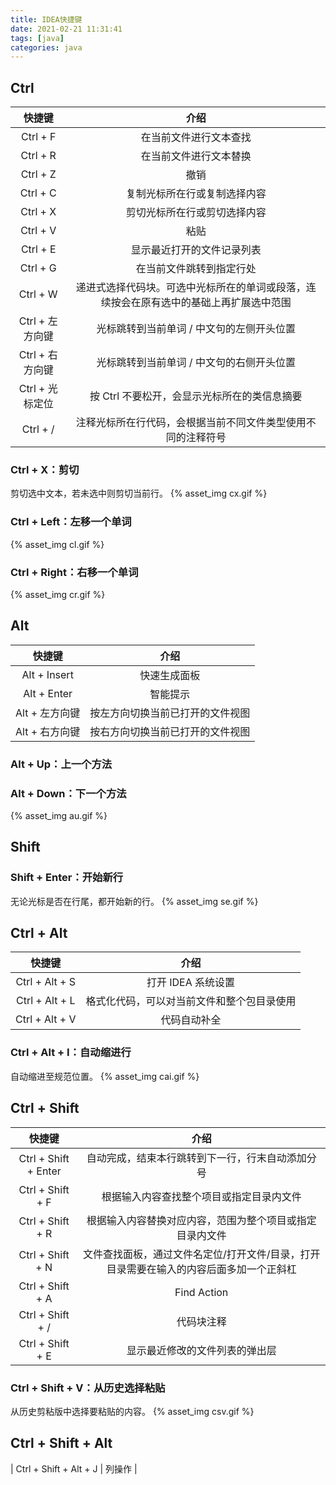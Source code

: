 ```yaml
---
title: IDEA快捷键
date: 2021-02-21 11:31:41
tags: [java]
categories: java
---
```



## Ctrl
| 快捷键 | 介绍 |
| :--: | :--: |
| Ctrl + F | 在当前文件进行文本查找 |
| Ctrl + R | 在当前文件进行文本替换 |
| Ctrl + Z | 撤销 |
| Ctrl + C | 复制光标所在行或复制选择内容 |
| Ctrl + X | 剪切光标所在行或剪切选择内容 |
| Ctrl + V | 粘贴 |
| Ctrl + E | 显示最近打开的文件记录列表 |
| Ctrl + G | 在当前文件跳转到指定行处 |
| Ctrl + W | 递进式选择代码块。可选中光标所在的单词或段落，连续按会在原有选中的基础上再扩展选中范围 |
| Ctrl + 左方向键 | 光标跳转到当前单词 / 中文句的左侧开头位置 |
| Ctrl + 右方向键 | 光标跳转到当前单词 / 中文句的右侧开头位置 |
| Ctrl + 光标定位 | 按 Ctrl 不要松开，会显示光标所在的类信息摘要 |
| Ctrl + / | 注释光标所在行代码，会根据当前不同文件类型使用不同的注释符号 |

### Ctrl + X：剪切
剪切选中文本，若未选中则剪切当前行。
{% asset_img cx.gif %}
### Ctrl + Left：左移一个单词
{% asset_img cl.gif %}
### Ctrl + Right：右移一个单词
{% asset_img cr.gif %}

## Alt
| 快捷键 | 介绍 |
| :--: | :--: |
| Alt + Insert | 快速生成面板 |
| Alt + Enter | 智能提示 |
| Alt + 左方向键 | 按左方向切换当前已打开的文件视图 |
| Alt + 右方向键 | 按右方向切换当前已打开的文件视图 |

### Alt + Up：上一个方法
### Alt + Down：下一个方法
{% asset_img au.gif %}

## Shift
### Shift + Enter：开始新行
无论光标是否在行尾，都开始新的行。
{% asset_img se.gif %}


## Ctrl + Alt
| 快捷键 | 介绍 |
| :--: | :--: |
| Ctrl + Alt + S | 打开 IDEA 系统设置 |
| Ctrl + Alt + L | 格式化代码，可以对当前文件和整个包目录使用 |
| Ctrl + Alt + V | 代码自动补全 |

### Ctrl + Alt + I：自动缩进行
自动缩进至规范位置。
{% asset_img cai.gif %}

## Ctrl + Shift
| 快捷键 | 介绍 |
| :--: | :--: |
| Ctrl + Shift + Enter | 自动完成，结束本行跳转到下一行，行末自动添加分号 |
| Ctrl + Shift + F | 根据输入内容查找整个项目或指定目录内文件 |
| Ctrl + Shift + R | 根据输入内容替换对应内容，范围为整个项目或指定目录内文件 |
| Ctrl + Shift + N | 文件查找面板，通过文件名定位/打开文件/目录，打开目录需要在输入的内容后面多加一个正斜杠 |
| Ctrl + Shift + A | Find Action |
| Ctrl + Shift + / | 代码块注释 |
| Ctrl + Shift + E | 显示最近修改的文件列表的弹出层 |

### Ctrl + Shift + V：从历史选择粘贴
从历史剪粘版中选择要粘贴的内容。
{% asset_img csv.gif %}

## Ctrl + Shift + Alt
| Ctrl + Shift + Alt + J | 列操作 | 